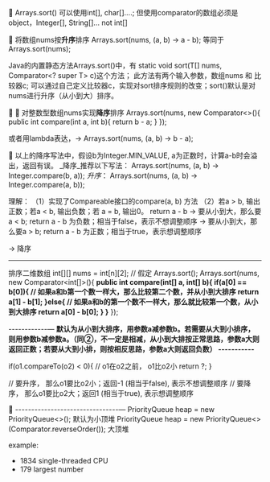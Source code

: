 🌟   Arrays.sort() 可以使用int[], char[]....; 
       但使用comparator的数组必须是object，Integer[], String[]... not int[]

🌟  将数组nums按**升序**排序
Arrays.sort(nums, (a, b) -> a - b);    等同于   Arrays.sort(nums);            

Java的内置静态方法Arrays.sort()中，有 static <T> void sort(T[] nums, Comparator<? super T> c)这个方法；
此方法有两个输入参数，数组nums 和 比较器c;
可以通过自己定义比较器c，实现对sort排序规则的改变；sort()默认是对nums进行升序（从小到大）排序。

🌟 🌟  对整数型数组nums实现**降序**排序
Arrays.sort(nums, new Comparator<>(){
        public int compare(int a, int b){
                return b - a;
        }
});

或者用lambda表达，-> Arrays.sort(nums, (a, b) -> b - a);

🌟 以上的降序写法中，假设b为Integer.MIN_VALUE, a为正数时，计算a-b时会溢出，返回有误。
        _降序_推荐以下写法：
        Arrays.sort(nums, (a, b) -> Integer.compare(b, a));
        _升序_：
        Arrays.sort(nums, (a, b) -> Integer.compare(a, b));



理解：
（1）实现了Compareable接口的compare(a, b) 方法
（2）若a > b, 输出正数；若a < b, 输出负数；若 a = b, 输出0。 return a - b 
             -> 要从小到大，那么要a < b; return a - b 为负数；相当于false，表示不想调整顺序
             -> 要从小到大，那么要a > b; return a - b 为正数；相当于true，表示想调整顺序

-> 降序



-------------------
排序二维数组 int[][]
nums = int[n][2];    // 假定
Arrays.sort();
Arrays.sort(nums, new Comparator<int[]>(){
        **public int compare(int[] a, int[] b){
                if(a[0] == b[0]){               // 如果a和b第一个数一样大，那么比较第二个数，并从小到大排序
                        return a[1] - b[1];
                }else{                                 // 如果a和b的第一个数不一样大，那么就比较第一个数，从小到大排序
                        return a[0] - b[0];
                }
        }**
});



------------—
**默认为从小到大排序，用参数a减参数b。若需要从大到小排序，则用参数b减参数a。（同②，不一定是相减，从小到大排按正常思路，参数a大则返回正数；若要从大到小排，则按相反思路，参数a大则返回负数）
-----------**

if(o1.compareTo(o2) < 0){           // o1在o2之前， o1比o2小
    return ?;
}

// 要升序， 那么o1要比o2小；返回-1 (相当于false), 表示不想调整顺序
// 要降序， 那么o1要比o2大；返回1 (相当于true), 表示想调整顺序



🌟 --------------------------------—
PriorityQueue<Integer> heap = new PriorityQueue<>();    默认为小顶堆
PriorityQueue<Integer> heap = new PriorityQueue<>(Comparator.reverseOrder());    大顶堆

example:
- 1834  single-threaded CPU
- 179     largest number
